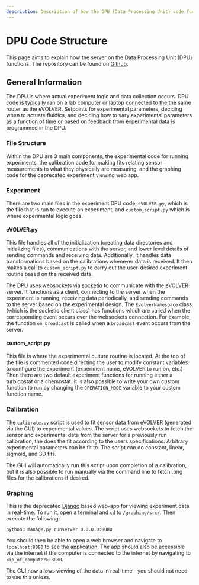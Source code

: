 ```yaml
---
description: Description of how the DPU (Data Processing Unit) code functions.
---
```


# DPU Code Structure

This page aims to explain how the server on the Data Processing Unit (DPU) functions. The repository can be found on [Github](https://github.com/FYNCH-BIO/dpu).

## General Information

The DPU is where actual experiment logic and data collection occurs. DPU code is typically ran on a lab computer or laptop connected to the the same router as the eVOLVER. Setpoints for experimental parameters, deciding when to actuate fluidics, and deciding how to vary experimental parameters as a function of time or based on feedback from experimental data is programmed in the DPU.

### File Structure

Within the DPU are 3 main components, the experimental code for running experiments, the calibration code for making fits relating sensor measurements to what they physically are measuring, and the graphing code for the deprecated experiment viewing web app.

### Experiment

There are two main files in the experiment DPU code, `eVOLVER.py`, which is the file that is run to execute an experiment, and `custom_script.py` which is where experimental logic goes.

#### eVOLVER.py

This file handles all of the initialization (creating data directories and initializing files), communications with the server, and lower level details of sending commands and receiving data. Additionally, it handles data transformations based on the calibrations whenever data is received. It then makes a call to `custom_script.py` to carry out the user-desired experiment routine based on the received data.

The DPU uses websockets via [socketio](https://python-socketio.readthedocs.io/en/latest/index.html) to communicate with the eVOLVER server. It functions as a client, connecting to the server when the experiment is running, receiving data periodically, and sending commands to the server based on the experimental design. The `EvolverNamespace` class (which is the socketio client class) has functions which are called when the corresponding event occurs over the websockets connection. For example, the function `on_broadcast` is called when a `broadcast` event occurs from the server.

#### custom\_script.py

This file is where the experimental culture routine is located. At the top of the file is commented code directing the user to modify constant variables to configure the experiment (experiment name, eVOLVER to run on, etc.) Then there are two default experiment functions for running either a turbidostat or a chemostat. It is also possible to write your own custom function to run by changing the `OPERATION_MODE` variable to your custom function name.

### Calibration

The `calibrate.py` script is used to fit sensor data from eVOLVER (generated via the GUI) to experimental values. The script uses websockets to fetch the sensor and experimental data from the server for a previously run calibration, the does the fit according to the users specifications. Arbitrary experimental parameters can be fit to. The script can do constant, linear, sigmoid, and 3D fits.

The GUI will automatically run this script upon completion of a calibration, but it is also possible to run manually via the command line to fetch .png files for the calibrations if desired.

### Graphing

This is the deprecated [Django](https://www.djangoproject.com/) based web-app for viewing experiment data in real-time. To run it, open a terminal and `cd` to `/graphing/src/`. Then execute the following:

`python3 manage.py runserver 0.0.0.0:8080`

You should then be able to open a web browser and navigate to `localhost:8080` to see the application. The app should also be accessible via the internet if the computer is connected to the internet by navigating to `<ip_of_computer>:8080`.

The GUI now allows viewing of the data in real-time - you should not need to use this unless.





